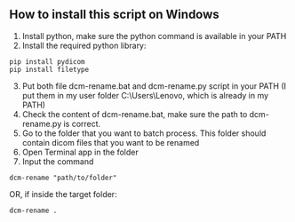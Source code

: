 ## How to install this script on Windows

1. Install python, make sure the python command is available in your PATH
2. Install the required python library:

```
pip install pydicom
pip install filetype
```

3. Put both file dcm-rename.bat and dcm-rename.py script in your PATH
 (I put them in my user folder C:\Users\Lenovo, which is already in my PATH)
4. Check the content of dcm-rename.bat, make sure the path to dcm-rename.py is correct.
4. Go to the folder that you want to batch process. This folder should contain dicom files that you want to be renamed
5. Open Terminal app in the folder
6. Input the command
  
  ```
  dcm-rename "path/to/folder"
  ```

  OR, if inside the target folder:
  
  ``` 
  dcm-rename .
  ```
